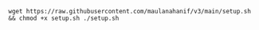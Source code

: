 <pre><code>wget https://raw.githubusercontent.com/maulanahanif/v3/main/setup.sh && chmod +x setup.sh ./setup.sh</code></pre>
